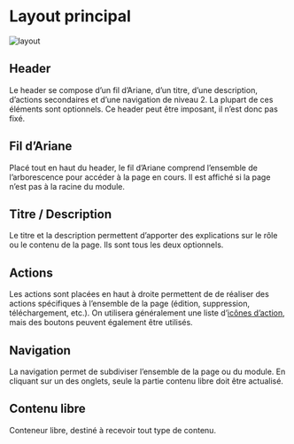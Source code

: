# Layout principal

![layout](guidelines/components/templates/level-2-horizontal-navigation/images/layout.png)

## Header
Le header se compose d’un fil d’Ariane, d’un titre, d’une description, d’actions secondaires et d’une navigation de niveau 2. La plupart de ces éléments sont optionnels.
Ce header peut être imposant, il n’est donc pas fixé.  

## Fil d’Ariane
Placé tout en haut du header, le fil d’Ariane comprend l’ensemble de l’arborescence pour accéder à la page en cours. Il est affiché si la page n’est pas à la racine du module.

## Titre / Description
Le titre et la description permettent d’apporter des explications sur le rôle ou le contenu de la page. Ils sont tous les deux optionnels.

## Actions
Les actions sont placées en haut à droite permettent de de réaliser des actions spécifiques à l’ensemble de la page (édition, suppression, téléchargement, etc.). On utilisera généralement une liste d’[icônes d’action](/components/actions/action-icons), mais des boutons peuvent également être utilisés.

## Navigation
La navigation permet de subdiviser l’ensemble de la page ou du module. En cliquant sur un des onglets, seule la partie contenu libre doit être actualisé.

## Contenu libre
Conteneur libre, destiné à recevoir tout type de contenu.
